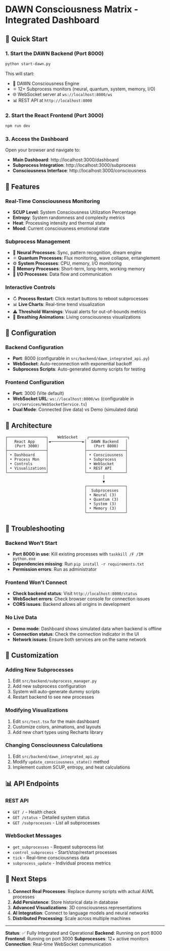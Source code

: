 # DAWN Consciousness Matrix - Integrated Dashboard

## 🚀 Quick Start

### 1. Start the DAWN Backend (Port 8000)
```bash
python start-dawn.py
```

This will start:
- 🧠 DAWN Consciousness Engine
- ⚛️ 12+ Subprocess monitors (neural, quantum, system, memory, I/O)
- 🌐 WebSocket server at `ws://localhost:8000/ws`
- 📊 REST API at `http://localhost:8000`

### 2. Start the React Frontend (Port 3000)
```bash
npm run dev
```

### 3. Access the Dashboard
Open your browser and navigate to:
- **Main Dashboard**: http://localhost:3000/dashboard
- **Subprocess Integration**: http://localhost:3000/subprocess
- **Consciousness Interface**: http://localhost:3000/consciousness

## 🎯 Features

### Real-Time Consciousness Monitoring
- **SCUP Level**: System Consciousness Utilization Percentage
- **Entropy**: System randomness and complexity metrics
- **Heat**: Processing intensity and thermal state
- **Mood**: Current consciousness emotional state

### Subprocess Management
- 🧠 **Neural Processes**: Sync, pattern recognition, dream engine
- ⚛️ **Quantum Processes**: Flux monitoring, wave collapse, entanglement
- ⚙️ **System Processes**: CPU, memory, I/O monitoring
- 💾 **Memory Processes**: Short-term, long-term, working memory
- 📡 **I/O Processes**: Data flow and communication

### Interactive Controls
- ↻ **Process Restart**: Click restart buttons to reboot subprocesses
- 📊 **Live Charts**: Real-time trend visualization
- ⚠️ **Threshold Warnings**: Visual alerts for out-of-bounds metrics
- 🎨 **Breathing Animations**: Living consciousness visualizations

## 🔧 Configuration

### Backend Configuration
- **Port**: 8000 (configurable in `src/backend/dawn_integrated_api.py`)
- **WebSocket**: Auto-reconnection with exponential backoff
- **Subprocess Scripts**: Auto-generated dummy scripts for testing

### Frontend Configuration
- **Port**: 3000 (Vite default)
- **WebSocket URL**: `ws://localhost:8000/ws` (configurable in `src/services/WebSocketService.ts`)
- **Dual Mode**: Connected (live data) vs Demo (simulated data)

## 🌟 Architecture

```
┌─────────────────┐    WebSocket    ┌─────────────────┐
│   React App     │◄──────────────►│  DAWN Backend   │
│   (Port 3000)   │                │   (Port 8000)   │
├─────────────────┤                ├─────────────────┤
│ • Dashboard     │                │ • Consciousness │
│ • Process Mon   │                │ • Subprocess    │
│ • Controls      │                │ • WebSocket     │
│ • Visualizations│                │ • REST API      │
└─────────────────┘                └─────────────────┘
                                           │
                                           ▼
                                   ┌─────────────────┐
                                   │  Subprocesses   │
                                   │ • Neural (3)    │
                                   │ • Quantum (3)   │
                                   │ • System (3)    │
                                   │ • Memory (3)    │
                                   └─────────────────┘
```

## 🐛 Troubleshooting

### Backend Won't Start
- **Port 8000 in use**: Kill existing processes with `taskkill /F /IM python.exe`
- **Dependencies missing**: Run `pip install -r requirements.txt`
- **Permission errors**: Run as administrator

### Frontend Won't Connect
- **Check backend status**: Visit `http://localhost:8000/status`
- **WebSocket errors**: Check browser console for connection issues
- **CORS issues**: Backend allows all origins in development

### No Live Data
- **Demo mode**: Dashboard shows simulated data when backend is offline
- **Connection status**: Check the connection indicator in the UI
- **Network issues**: Ensure both services are on the same network

## 🎨 Customization

### Adding New Subprocesses
1. Edit `src/backend/subprocess_manager.py`
2. Add new subprocess configuration
3. System will auto-generate dummy scripts
4. Restart backend to see new processes

### Modifying Visualizations
1. Edit `src/test.tsx` for the main dashboard
2. Customize colors, animations, and layouts
3. Add new chart types using Recharts library

### Changing Consciousness Calculations
1. Edit `src/backend/dawn_integrated_api.py`
2. Modify `update_consciousness_state()` method
3. Implement custom SCUP, entropy, and heat calculations

## 📊 API Endpoints

### REST API
- `GET /` - Health check
- `GET /status` - Detailed system status
- `GET /subprocesses` - List all subprocesses

### WebSocket Messages
- `get_subprocesses` - Request subprocess list
- `control_subprocess` - Start/stop/restart processes
- `tick` - Real-time consciousness data
- `subprocess_update` - Individual process metrics

## 🚀 Next Steps

1. **Connect Real Processes**: Replace dummy scripts with actual AI/ML processes
2. **Add Persistence**: Store historical data in database
3. **Advanced Visualizations**: 3D consciousness representations
4. **AI Integration**: Connect to language models and neural networks
5. **Distributed Processing**: Scale across multiple machines

---

**Status**: ✅ Fully Integrated and Operational
**Backend**: Running on port 8000
**Frontend**: Running on port 3000
**Subprocesses**: 12+ active monitors
**Connection**: Real-time WebSocket communication
